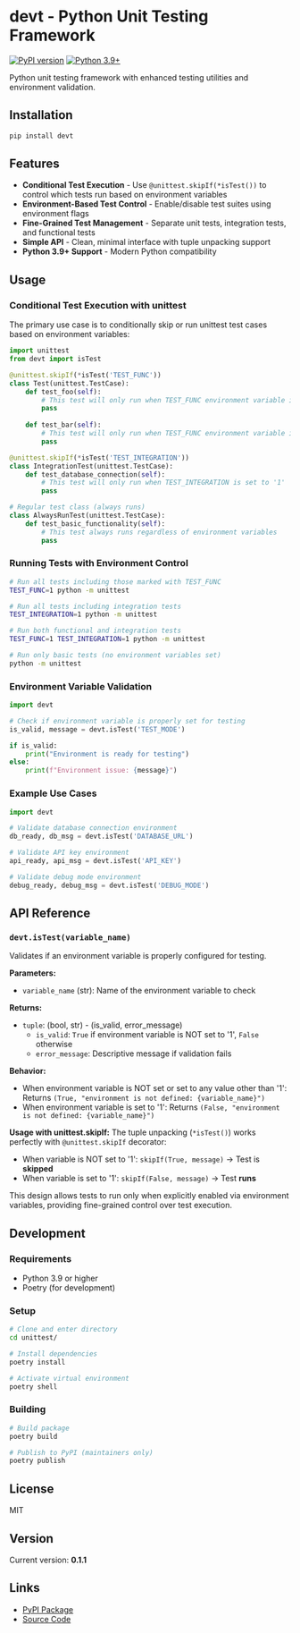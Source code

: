 # devt - Python Unit Testing Framework

[![PyPI version](https://badge.fury.io/py/devt.svg)](https://badge.fury.io/py/devt)
[![Python 3.9+](https://img.shields.io/badge/python-3.9+-blue.svg)](https://www.python.org/downloads/)

Python unit testing framework with enhanced testing utilities and environment validation.

## Installation

```bash
pip install devt
```

## Features

- **Conditional Test Execution** - Use `@unittest.skipIf(*isTest())` to control which tests run based on environment variables
- **Environment-Based Test Control** - Enable/disable test suites using environment flags
- **Fine-Grained Test Management** - Separate unit tests, integration tests, and functional tests
- **Simple API** - Clean, minimal interface with tuple unpacking support
- **Python 3.9+ Support** - Modern Python compatibility

## Usage

### Conditional Test Execution with unittest

The primary use case is to conditionally skip or run unittest test cases based on environment variables:

```python
import unittest
from devt import isTest

@unittest.skipIf(*isTest('TEST_FUNC'))
class Test(unittest.TestCase):
    def test_foo(self):
        # This test will only run when TEST_FUNC environment variable is set to '1'
        pass
    
    def test_bar(self):
        # This test will only run when TEST_FUNC environment variable is set to '1'
        pass

@unittest.skipIf(*isTest('TEST_INTEGRATION'))
class IntegrationTest(unittest.TestCase):
    def test_database_connection(self):
        # This test will only run when TEST_INTEGRATION is set to '1'
        pass

# Regular test class (always runs)
class AlwaysRunTest(unittest.TestCase):
    def test_basic_functionality(self):
        # This test always runs regardless of environment variables
        pass
```

### Running Tests with Environment Control

```bash
# Run all tests including those marked with TEST_FUNC
TEST_FUNC=1 python -m unittest

# Run all tests including integration tests
TEST_INTEGRATION=1 python -m unittest

# Run both functional and integration tests
TEST_FUNC=1 TEST_INTEGRATION=1 python -m unittest

# Run only basic tests (no environment variables set)
python -m unittest
```

### Environment Variable Validation

```python
import devt

# Check if environment variable is properly set for testing
is_valid, message = devt.isTest('TEST_MODE')

if is_valid:
    print("Environment is ready for testing")
else:
    print(f"Environment issue: {message}")
```

### Example Use Cases

```python
import devt

# Validate database connection environment
db_ready, db_msg = devt.isTest('DATABASE_URL')

# Validate API key environment
api_ready, api_msg = devt.isTest('API_KEY')

# Validate debug mode environment
debug_ready, debug_msg = devt.isTest('DEBUG_MODE')
```

## API Reference

### `devt.isTest(variable_name)`

Validates if an environment variable is properly configured for testing.

**Parameters:**
- `variable_name` (str): Name of the environment variable to check

**Returns:**
- `tuple`: (bool, str) - (is_valid, error_message)
  - `is_valid`: `True` if environment variable is NOT set to '1', `False` otherwise
  - `error_message`: Descriptive message if validation fails

**Behavior:**
- When environment variable is NOT set or set to any value other than '1': Returns `(True, "environment is not defined: {variable_name}")`
- When environment variable is set to '1': Returns `(False, "environment is not defined: {variable_name}")`

**Usage with unittest.skipIf:**
The tuple unpacking (`*isTest()`) works perfectly with `@unittest.skipIf` decorator:
- When variable is NOT set to '1': `skipIf(True, message)` → Test is **skipped**
- When variable is set to '1': `skipIf(False, message)` → Test **runs**

This design allows tests to run only when explicitly enabled via environment variables, providing fine-grained control over test execution.

## Development

### Requirements

- Python 3.9 or higher
- Poetry (for development)

### Setup

```bash
# Clone and enter directory
cd unittest/

# Install dependencies
poetry install

# Activate virtual environment
poetry shell
```

### Building

```bash
# Build package
poetry build

# Publish to PyPI (maintainers only)
poetry publish
```

## License

MIT

## Version

Current version: **0.1.1**

## Links

- [PyPI Package](https://pypi.org/project/devt/)
- [Source Code](https://github.com/infodb/devt)